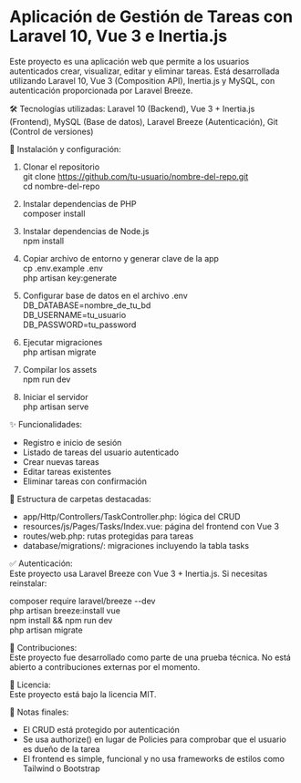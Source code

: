 # Aplicación de Gestión de Tareas con Laravel 10, Vue 3 e Inertia.js

Este proyecto es una aplicación web que permite a los usuarios autenticados crear, visualizar, editar y eliminar tareas. Está desarrollada utilizando Laravel 10, Vue 3 (Composition API), Inertia.js y MySQL, con autenticación proporcionada por Laravel Breeze.

🛠️ Tecnologías utilizadas: Laravel 10 (Backend), Vue 3 + Inertia.js (Frontend), MySQL (Base de datos), Laravel Breeze (Autenticación), Git (Control de versiones)

🚀 Instalación y configuración:

1. Clonar el repositorio  
git clone https://github.com/tu-usuario/nombre-del-repo.git  
cd nombre-del-repo

2. Instalar dependencias de PHP  
composer install

3. Instalar dependencias de Node.js  
npm install

4. Copiar archivo de entorno y generar clave de la app  
cp .env.example .env  
php artisan key:generate

5. Configurar base de datos en el archivo .env  
DB_DATABASE=nombre_de_tu_bd  
DB_USERNAME=tu_usuario  
DB_PASSWORD=tu_password

6. Ejecutar migraciones  
php artisan migrate

7. Compilar los assets  
npm run dev

8. Iniciar el servidor  
php artisan serve

✨ Funcionalidades:  
- Registro e inicio de sesión  
- Listado de tareas del usuario autenticado  
- Crear nuevas tareas  
- Editar tareas existentes  
- Eliminar tareas con confirmación

📂 Estructura de carpetas destacadas:  
- app/Http/Controllers/TaskController.php: lógica del CRUD  
- resources/js/Pages/Tasks/Index.vue: página del frontend con Vue 3  
- routes/web.php: rutas protegidas para tareas  
- database/migrations/: migraciones incluyendo la tabla tasks

✅ Autenticación:  
Este proyecto usa Laravel Breeze con Vue 3 + Inertia.js. Si necesitas reinstalar:

composer require laravel/breeze --dev  
php artisan breeze:install vue  
npm install && npm run dev  
php artisan migrate

🤝 Contribuciones:  
Este proyecto fue desarrollado como parte de una prueba técnica. No está abierto a contribuciones externas por el momento.

📄 Licencia:  
Este proyecto está bajo la licencia MIT.

🧠 Notas finales:  
- El CRUD está protegido por autenticación  
- Se usa authorize() en lugar de Policies para comprobar que el usuario es dueño de la tarea  
- El frontend es simple, funcional y no usa frameworks de estilos como Tailwind o Bootstrap
